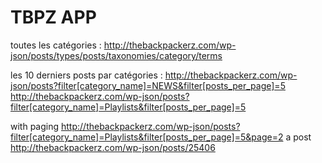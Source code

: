 # TBPZ APP

toutes les catégories : 
http://thebackpackerz.com/wp-json/posts/types/posts/taxonomies/category/terms

les 10 derniers posts par catégories : 
http://thebackpackerz.com/wp-json/posts?filter[category_name]=NEWS&filter[posts_per_page]=5
http://thebackpackerz.com/wp-json/posts?filter[category_name]=Playlists&filter[posts_per_page]=5

with paging http://thebackpackerz.com/wp-json/posts?filter[category_name]=Playlists&filter[posts_per_page]=5&page=2
a post http://thebackpackerz.com/wp-json/posts/25406